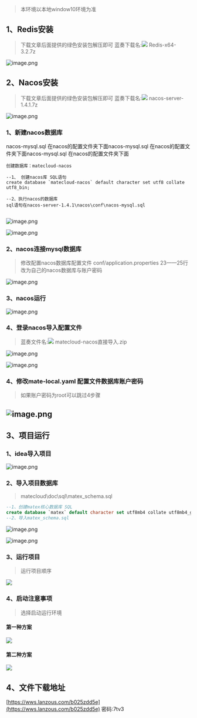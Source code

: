 > 本环境以本地window10环境为准



## 1、Redis安装
> 下载文章后面提供的绿色安装包解压即可
> 蓝奏下载名:![](https://cdn.nlark.com/yuque/0/2021/gif/2654448/1616177381743-f9abd126-2c42-4d65-89c2-bf97253cf4fa.gif#align=left&display=inline&height=16&margin=%5Bobject%20Object%5D&originHeight=16&originWidth=16&size=0&status=done&style=none&width=16) Redis-x64-3.2.7z

![image.png](https://cdn.nlark.com/yuque/0/2021/png/2654448/1616175911839-5e9ab678-2755-4039-9d16-a89ac0d83302.png#align=left&display=inline&height=489&margin=%5Bobject%20Object%5D&name=image.png&originHeight=489&originWidth=624&size=60306&status=done&style=none&width=624)
## 2、Nacos安装
> 下载文章后面提供的绿色安装包解压即可
> 蓝奏下载名:![](https://cdn.nlark.com/yuque/0/2021/gif/2654448/1616177359146-4a043ae4-46ea-49e8-bdef-3508cea6848c.gif#align=left&display=inline&height=16&margin=%5Bobject%20Object%5D&originHeight=16&originWidth=16&size=0&status=done&style=none&width=16) nacos-server-1.4.1.7z

![image.png](https://cdn.nlark.com/yuque/0/2021/png/2654448/1616175995018-55a02391-e870-4216-ad32-ad56d84a3790.png#align=left&display=inline&height=370&margin=%5Bobject%20Object%5D&name=image.png&originHeight=370&originWidth=777&size=40545&status=done&style=none&width=777)


### 1、新建nacos数据库
nacos-mysql.sql 在nacos的配置文件夹下面nacos-mysql.sql 在nacos的配置文件夹下面nacos-mysql.sql 在nacos的配置文件夹下面
```shell
创建数据库：matecloud-nacos

--1、 创建nacos库 SQL语句
create database `matecloud-nacos` default character set utf8 collate utf8_bin;

--2、执行nacos的数据库
sql语句在nacos-server-1.4.1\nacos\conf\nacos-mysql.sql


```

![image.png](https://cdn.nlark.com/yuque/0/2021/png/2654448/1616176347347-39ffa606-e388-4a45-b160-1e4daa384129.png#align=left&display=inline&height=415&margin=%5Bobject%20Object%5D&name=image.png&originHeight=415&originWidth=771&size=25454&status=done&style=none&width=771)


![image.png](https://cdn.nlark.com/yuque/0/2021/png/2654448/1616176824706-aa324977-abb5-4c77-bed6-97d125b621ab.png#align=left&display=inline&height=241&margin=%5Bobject%20Object%5D&name=image.png&originHeight=241&originWidth=453&size=17200&status=done&style=none&width=453)

### 2、nacos连接mysql数据库
> 修改配置nacos数据库配置文件 conf/application.properties
> 23——25行 改为自己的nacos数据库与账户密码

![image.png](https://cdn.nlark.com/yuque/0/2021/png/2654448/1616176188019-413750f1-13a7-449b-81de-1f45ee49d387.png#align=left&display=inline&height=598&margin=%5Bobject%20Object%5D&name=image.png&originHeight=598&originWidth=1065&size=89477&status=done&style=none&width=1065)

### 3、nacos运行
![image.png](https://cdn.nlark.com/yuque/0/2021/png/2654448/1616176929439-54eec588-b285-4c08-b221-206364acad6b.png#align=left&display=inline&height=371&margin=%5Bobject%20Object%5D&name=image.png&originHeight=371&originWidth=745&size=34054&status=done&style=none&width=745)
### 4、登录nacos导入配置文件
> 蓝奏文件名:![](https://cdn.nlark.com/yuque/0/2021/gif/2654448/1616177337891-4b7199f6-d16c-4ac6-89cf-9c51330c9da9.gif#align=left&display=inline&height=20&margin=%5Bobject%20Object%5D&originHeight=20&originWidth=20&size=0&status=done&style=none&width=20) matecloud-nacos直接导入.zip



![image.png](https://cdn.nlark.com/yuque/0/2021/png/2654448/1616177262154-2fb57fe3-7301-4fae-b88f-80dca75930be.png#align=left&display=inline&height=625&margin=%5Bobject%20Object%5D&name=image.png&originHeight=625&originWidth=1387&size=103371&status=done&style=none&width=1387)

![image.png](https://cdn.nlark.com/yuque/0/2021/png/2654448/1616177277370-7c12ed28-20c7-4ef2-86d2-ee4a01ad4756.png#align=left&display=inline&height=550&margin=%5Bobject%20Object%5D&name=image.png&originHeight=550&originWidth=1194&size=64298&status=done&style=none&width=1194)


### 4、修改mate-local.yaml 配置文件数据库账户密码
> 如果账户密码为root可以跳过4步骤

## ![image.png](https://cdn.nlark.com/yuque/0/2021/png/2654448/1616178101571-82f58a34-1df7-465a-b95b-fd8dcba8747a.png#align=left&display=inline&height=578&margin=%5Bobject%20Object%5D&name=image.png&originHeight=578&originWidth=1116&size=60693&status=done&style=none&width=1116)
## 

## 3、项目运行


### 1、idea导入项目
![image.png](https://cdn.nlark.com/yuque/0/2021/png/2654448/1616177505704-58679758-6abf-4f40-b059-3c54cb31f94d.png#align=left&display=inline&height=952&margin=%5Bobject%20Object%5D&name=image.png&originHeight=952&originWidth=1540&size=145461&status=done&style=none&width=1540)

### 2、导入项目数据库
> matecloud\doc\sql\matex_schema.sql

```sql
--1、创建matex核心数据库 SQL
create database `matex` default character set utf8mb4 collate utf8mb4_general_ci;
--2、导入matex_schema.sql
```
![image.png](https://cdn.nlark.com/yuque/0/2021/png/2654448/1616177927303-ed121743-8aaf-40b5-aa96-b69849416c5e.png#align=left&display=inline&height=276&margin=%5Bobject%20Object%5D&name=image.png&originHeight=276&originWidth=310&size=14390&status=done&style=none&width=310)

![image.png](https://cdn.nlark.com/yuque/0/2021/png/2654448/1616177889449-7333654b-8bac-4cd1-a979-63f584ac156f.png#align=left&display=inline&height=414&margin=%5Bobject%20Object%5D&name=image.png&originHeight=414&originWidth=509&size=45286&status=done&style=none&width=509)


### 3、运行项目
> 运行项目顺序

![](https://cdn.nlark.com/yuque/0/2021/png/2654448/1616088952299-c295543a-20ad-4e6e-9a46-c4ed6eeda014.png#align=left&display=inline&height=125&margin=%5Bobject%20Object%5D&originHeight=125&originWidth=359&status=done&style=none&width=359)




### 4、启动注意事项
> 选择启动运行环境 

#### 第一种方案

![](https://cdn.nlark.com/yuque/0/2021/png/2654448/1616089279060-df8fd39b-56d9-4a24-af04-fa05b0b6254f.png?x-oss-process=image%2Fresize%2Cw_543#align=left&display=inline&height=357&margin=%5Bobject%20Object%5D&originHeight=357&originWidth=543&status=done&style=none&width=543)


#### 第二种方案
![](https://cdn.nlark.com/yuque/0/2021/png/2654448/1616089433712-286f8217-2db5-4281-b95d-ead3bf61ea77.png?x-oss-process=image%2Fresize%2Cw_633#align=left&display=inline&height=307&margin=%5Bobject%20Object%5D&originHeight=307&originWidth=633&status=done&style=none&width=633)




## 4、文件下载地址
[https://wws.lanzous.com/b025zdd5e](https://wws.lanzous.com/b025zdd5e)
密码:7tv3
